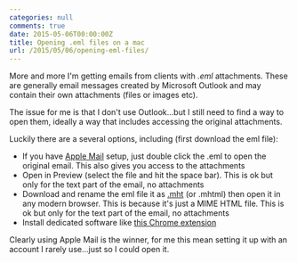 ```yaml
---
categories: null
comments: true
date: 2015-05-06T00:00:00Z
title: Opening .eml files on a mac
url: /2015/05/06/opening-eml-files/
---
```


More and more I'm getting emails from clients with _.eml_ attachments. These are generally email messages created by Microsoft Outlook and may contain their own attachments (files or images etc).

The issue for me is that I don't use Outlook...but I still need to find a way to open them, ideally a way that includes accessing the original attachments.

Luckily there are a several options, including (first download the eml file):

* If you have <a href="http://en.wikipedia.org/wiki/Mail_(OS_X)">Apple Mail</a> setup, just double click the .eml to open the original email. This also gives you access to the attachments
* Open in Preview (select the file and hit the space bar). This is ok but only for the text part of the email, no attachments
* Download and rename the eml file it as [.mht](http://en.wikipedia.org/wiki/MHTML) (or .mhtml) then open it in any modern browser. This is because it's just a MIME HTML file. This is ok but only for the text part of the email, no attachments
* Install dedicated software like [this Chrome extension](https://chrome.google.com/webstore/detail/eml-mht-viewer-with-drive/ahbjckdnggnfmchoildeljnilenlkoao)

Clearly using Apple Mail is the winner, for me this mean setting it up with an account I rarely use...just so I could open it.
